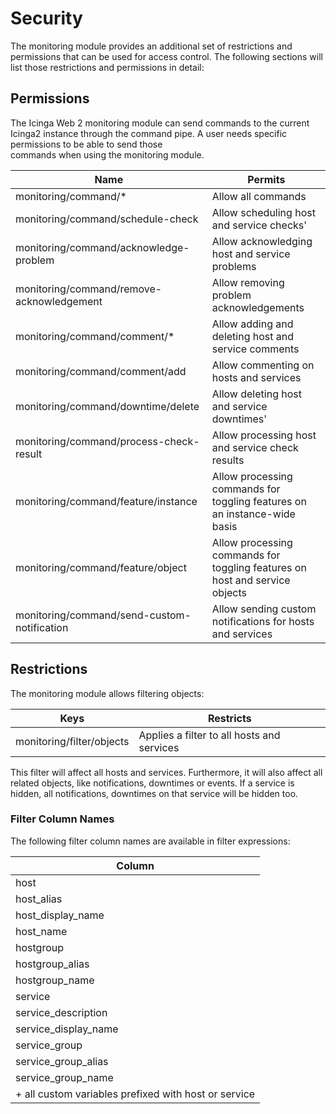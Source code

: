 # <a id="monitoring-security"></a> Security

The monitoring module provides an additional set of restrictions and permissions
that can be used for access control. The following sections will list those
restrictions and permissions in detail:


## Permissions

The Icinga Web 2 monitoring module can send commands to the current Icinga2 instance
through the command pipe. A user needs specific permissions to be able to send those  
commands when using the monitoring module.


| Name                                        | Permits                                                                     |
|---------------------------------------------|-----------------------------------------------------------------------------|
| monitoring/command/*                        | Allow all commands                                                          |
| monitoring/command/schedule-check           | Allow scheduling host and service checks'                                   |
| monitoring/command/acknowledge-problem      | Allow acknowledging host and service problems                               |
| monitoring/command/remove-acknowledgement   | Allow removing problem acknowledgements                                     |
| monitoring/command/comment/*                | Allow adding and deleting host and service comments                         |
| monitoring/command/comment/add              | Allow commenting on hosts and services                                      |
| monitoring/command/downtime/delete          | Allow deleting host and service downtimes'                                  |
| monitoring/command/process-check-result     | Allow processing host and service check results                             |
| monitoring/command/feature/instance         | Allow processing commands for toggling features on an instance-wide basis   |
| monitoring/command/feature/object           | Allow processing commands for toggling features on host and service objects |
| monitoring/command/send-custom-notification | Allow sending custom notifications for hosts and services                   |


## <a id="monitoring-security-restrictions"></a> Restrictions

The monitoring module allows filtering objects:


| Keys                       | Restricts                                     |
|----------------------------|-----------------------------------------------|
| monitoring/filter/objects  | Applies a filter to all hosts and services    |


This filter will affect all hosts and services. Furthermore, it will also
affect all related objects, like notifications, downtimes or events. If a
service is hidden, all notifications, downtimes on that service will be hidden too.


### Filter Column Names

The following filter column names are available in filter expressions:


| Column                                               |
|------------------------------------------------------|
| host                                                 |
| host_alias                                           |
| host_display_name                                    |
| host_name                                            |
| hostgroup                                            |
| hostgroup_alias                                      |
| hostgroup_name                                       |
| service                                              |
| service_description                                  |
| service_display_name                                 |
| service_group                                        |
| service_group_alias                                  |
| service_group_name                                   |
| + all custom variables prefixed with host or service |
